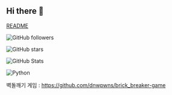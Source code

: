 ## Hi there 👋

<!--
**dnwpwns/dnwpwns** is a ✨ _special_ ✨ repository because its `README.md` (this file) appears on your GitHub profile.

Here are some ideas to get you started:

- 🔭 I’m currently working on ...
- 🌱 I’m currently learning ...
- 👯 I’m looking to collaborate on ...
- 🤔 I’m looking for help with ...
- 💬 Ask me about ...
- 📫 How to reach me: ...
- 😄 Pronouns: ...
- ⚡ Fun fact: ...
-->

[README](https://github.com/dnwpwns/2025_PHwal)

<!--팔로워 뱃지-->
![GitHub followers](https://img.shields.io/github/followers/dnwpwns?style=social)

<!--스타 뱃지-->
![GitHub stars](https://img.shields.io/github/stars/dnwpwns?style=social)

<!--사용자 통계-->
![GitHub Stats](https://github-readme-stats.vercel.app/api?username=dnwpwns&show_icons=true&theme=radical)

<!--파이썬-->
![Python](https://img.shields.io/badge/Python-3776AB?style=for-the-badge&logo=python&logoColor=white)

<!--벽돌깨기 게임-->
벽돌깨기 게임 : https://github.com/dnwpwns/brick_breaker-game
